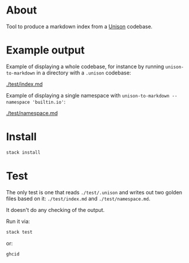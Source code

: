 # About

Tool to produce a markdown index from a [Unison](https://www.unisonweb.org/) codebase.

# Example output

Example of displaying a whole codebase, for instance by running `unison-to-markdown` in a directory with a `.unison` codebase:

[./test/index.md](./test/index.md)

Example of displaying a single namespace with `unison-to-markdown --namespace 'builtin.io'`:

[./test/namespace.md](./test/namespace.md)

# Install

```sh
stack install
```

# Test

The only test is one that reads `./test/.unison` and writes out two golden files based on it: `./test/index.md` and `./test/namespace.md`.

It doesn't do any checking of the output.

Run it via:
```sh
stack test
```

or:
```sh
ghcid
```
